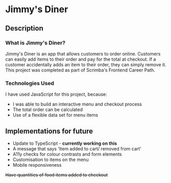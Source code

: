 # Jimmy's Diner

## Description

### What is Jimmy's Diner?

Jimmy's Diner is an app that allows customers to order online. Customers can easily add items to their order and pay for the total at checkout. If a customer accidentally adds an item to their order, they can simply remove it. This project was completed as part of Scrimba's Frontend Career Path.

### Technologies Used

I have used JavaScript for this project, because: 

- I was able to build an interactive menu and checkout process
- The total order can be calculated
- Use of a flexible data set for menu items

## Implementations for future

- Update to TypeScript - **currently working on this**
- A message that says 'Item added to cart/ removed from cart'
- A11y checks for colour contrasts and form elements
- Customisation to items on the menu
- Mobile responsiveness

~~Have quantities of food items added to checkout~~